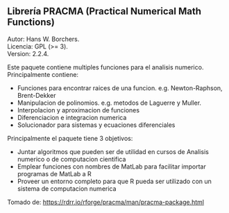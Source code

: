 ## Librería PRACMA (Practical Numerical Math Functions)

Autor: Hans W. Borchers.  
Licencia: GPL (>= 3).  
Version: 	2.2.4.  
  

Este paquete contiene multiples funciones para el analisis numerico. Principalmente contiene:

- Funciones para encontrar raices de una funcion. e.g. Newton-Raphson, Brent-Dekker
- Manipulacion de polinomios.  e.g. metodos de Laguerre y Muller.
- Interpolacion y aproximacion de funciones
- Diferenciacion e integracion numerica 
- Solucionador para sistemas y ecuaciones diferenciales

Principalmente el paquete tiene 3 objetivos:

- Juntar algoritmos que pueden ser de utilidad en cursos de Analisis numerico o de computacion cientifica
- Emplear funciones con nombres de MatLab para facilitar importar programas de MatLab a R
- Proveer un entorno completo para que R pueda ser utilizado con un sistema de computacion numerica

Tomado de: https://rdrr.io/rforge/pracma/man/pracma-package.html
